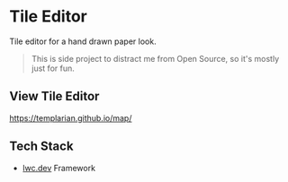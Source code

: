# Tile Editor

Tile editor for a hand drawn paper look.

> This is side project to distract me from Open Source, so it's mostly just for fun.

## View Tile Editor

https://templarian.github.io/map/

## Tech Stack

- [lwc.dev](https://lwc.dev) Framework
